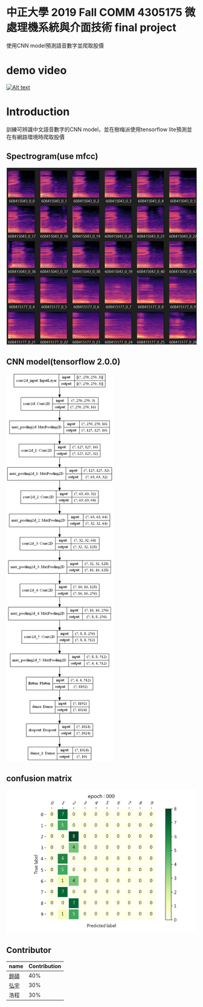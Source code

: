# 中正大學 2019 Fall COMM 4305175 微處理機系統與介面技術 final project
使用CNN model預測語音數字並爬取股價

# demo video
[![Alt text](https://img.youtube.com/vi/4zGO9VisWx4/0.jpg)](https://www.youtube.com/watch?v=4zGO9VisWx4&feature=youtu.be)

# Introduction
訓練可辨識中文語音數字的CNN model，並在樹梅派使用tensorflow lite預測並在有網路環境時爬取股價

## Spectrogram(use mfcc)
![image](img/mfcc.png)

## CNN model(tensorflow 2.0.0)
![image](img/model_plot.png)

## confusion matrix
![image](img/cm.gif)



## Contributor
|name|Contribution|
|-------|----------|
| [鎧碩](https://github.com/henk2525) |40%|
| [弘宇](https://github.com/eric0318) |30%|
|浩程|30%|